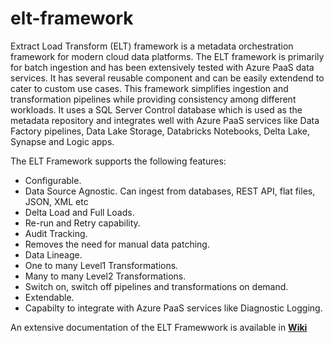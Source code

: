 # elt-framework
Extract Load Transform (ELT) framework is a metadata orchestration framework for modern cloud data platforms. The ELT framework is primarily for batch ingestion and has been extensively tested with Azure PaaS data services. It has several reusable component and can be  easily extendend to cater to custom use cases.  This framework  simplifies ingestion and transformation pipelines while providing consistency among different workloads. It uses a SQL Server Control database which is used as the metadata repository and integrates well with Azure PaaS services like Data Factory pipelines, Data Lake Storage, Databricks Notebooks, Delta Lake, Synapse and Logic apps. 

The ELT Framework supports the following features:
* Configurable.
* Data Source Agnostic. Can ingest from databases, REST API, flat files, JSON, XML etc
* Delta Load and Full Loads.
* Re-run and Retry capability.
* Audit Tracking.
* Removes the need for manual data patching.
* Data Lineage.
* One to many Level1 Transformations.
* Many to many Level2 Transformations.
* Switch on, switch off pipelines and transformations on demand.
* Extendable.
* Capabilty to integrate with Azure PaaS services like Diagnostic Logging.

An extensive documentation of the ELT Framewwork is available in **[Wiki](https://github.com/bennyaustin/elt-framework/wiki)**

